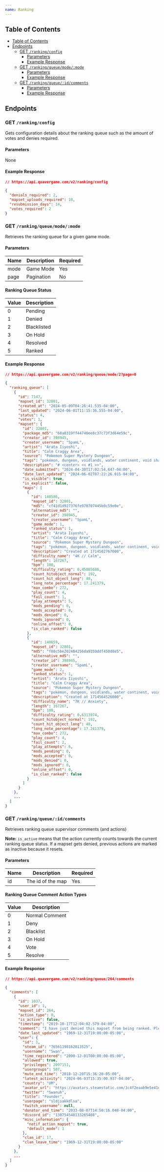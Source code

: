 ```yaml
---
name: Ranking
---
```


## Table of Contents

- [Table of Contents](#table-of-contents)
- [Endpoints](#endpoints)
    - [GET `/ranking/config`](#get-ranking%2Fconfig)
        - [Parameters](#parameters)
        - [Example Response](#example-response)
  - [GET `/ranking/queue/mode/:mode`](#get-ranking%2Fqueue%2Fmode%2F%3Amode)
      - [Parameters](#parameters-1)
      - [Example Response](#example-response-1)
  - [GET `/ranking/queue/:id/comments`](#get-ranking%2Fqueue%2F%3Aid%2Fcomments)
      - [Parameters](#parameters-2)
      - [Example Response](#example-response-2)

## Endpoints

### GET `/ranking/config`

Gets configuration details about the ranking queue such as the amount of votes and denies required.

#### Parameters

None

#### Example Response

```json
// https://api.quavergame.com/v2/ranking/config

{
  "denials_required": 2,
  "mapset_uploads_required": 10,
  "resubmission_days": 14,
  "votes_required": 2
}
```

### GET `/ranking/queue/mode/:mode`

Retrieves the ranking queue for a given game mode.

#### Parameters

| Name | Description | Required |
|------|-------------|----------|
| mode | Game Mode   | Yes      |
| page | Pagination  | No       |

#### Ranking Queue Status

| Value | Description |
|-------|-------------|
| 0     | Pending     |
| 1     | Denied      |
| 2     | Blacklisted |
| 3     | On Hold     |
| 4     | Resolved    |
| 5     | Ranked      |


#### Example Response

```json
// https://api.quavergame.com/v2/ranking/queue/mode/2?page=0

{
  "ranking_queue": [
    {
      "id": 7147,
      "mapset_id": 32801,
      "created_at": "2024-05-09T04:26:41.535-04:00",
      "last_updated": "2024-06-01T11:15:36.555-04:00",
      "status": 4,
      "votes": 1,
      "mapset": {
        "id": 32801,
        "package_md5": "68a0319ff44746ee8c37c73f3d64e59c",
        "creator_id": 398945,
        "creator_username": "SpamL",
        "artist": "Arata Iiyoshi",
        "title": "Calm Craggy Area",
        "source": "Pokemon Super Mystery Dungeon",
        "tags": "pokémon, dungeon, voidlands, water continent, void shadows, instrumental",
        "description": "# <center> << #1 >>",
        "date_submitted": "2024-04-30T17:02:54.647-04:00",
        "date_last_updated": "2024-06-02T07:22:26.015-04:00",
        "is_visible": true,
        "is_explicit": false,
        "maps": [
          {
            "id": 140586,
            "mapset_id": 32801,
            "md5": "cf41d1d927376fe970707445b0c59e0e",
            "alternative_md5": "",
            "creator_id": 398945,
            "creator_username": "SpamL",
            "game_mode": 1,
            "ranked_status": 1,
            "artist": "Arata Iiyoshi",
            "title": "Calm Craggy Area",
            "source": "Pokemon Super Mystery Dungeon",
            "tags": "pokémon, dungeon, voidlands, water continent, void shadows, instrumental",
            "description": "Created at 1714502767000",
            "difficulty_name": "4K // Calm",
            "length": 167267,
            "bpm": 100,
            "difficulty_rating": 0.45085686,
            "count_hitobject_normal": 192,
            "count_hit_object_long": 40,
            "long_note_percentage": 17.241379,
            "max_combo": 272,
            "play_count": 4,
            "fail_count": 1,
            "play_attempts": 5,
            "mods_pending": 0,
            "mods_accepted": 0,
            "mods_denied": 0,
            "mods_ignored": 0,
            "online_offset": 0,
            "is_clan_ranked": false
          },
          {
            "id": 140659,
            "mapset_id": 32801,
            "md5": "f88c5be202484256da9359ddf450d8e5",
            "alternative_md5": "",
            "creator_id": 398945,
            "creator_username": "SpamL",
            "game_mode": 2,
            "ranked_status": 1,
            "artist": "Arata Iiyoshi",
            "title": "Calm Craggy Area",
            "source": "Pokemon Super Mystery Dungeon",
            "tags": "pokémon, dungeon, voidlands, water continent, void shadows, instrumental",
            "description": "Created at 1714564526000",
            "difficulty_name": "7K // Anxiety",
            "length": 167267,
            "bpm": 100,
            "difficulty_rating": 0.6313974,
            "count_hitobject_normal": 192,
            "count_hit_object_long": 40,
            "long_note_percentage": 17.241379,
            "max_combo": 272,
            "play_count": 4,
            "fail_count": 2,
            "play_attempts": 6,
            "mods_pending": 0,
            "mods_accepted": 0,
            "mods_denied": 0,
            "mods_ignored": 0,
            "online_offset": 0,
            "is_clan_ranked": false
          }
        ]
      }
    },
    ...
  ]
}
```

### GET `/ranking/queue/:id/comments`

Retrieves ranking queue supervisor comments (and actions)

**Note:** `is_active` means that the action currently counts towards the current ranking queue status. If a mapset gets denied, previous actions are marked as inactive because it resets.

#### Parameters

| Name | Description       | Required |
|------|-------------------|----------|
| id   | The id of the map | Yes      |

#### Ranking Queue Comment Action Types

| Value | Description    |
|-------|----------------|
| 0     | Normal Comment |
| 1     | Deny           |
| 2     | Blacklist      |
| 3     | On Hold        |
| 4     | Vote           |
| 5     | Resolve        |



#### Example Response

```json
// https://api.quavergame.com/v2/ranking/queue/264/comments

{
  "comments": [
    {
      "id": 1037,
      "user_id": 1,
      "mapset_id": 264,
      "action_type": 0,
      "is_active": false,
      "timestamp": "2019-10-17T12:04:02.579-04:00",
      "comment": "I have just denied this mapset from being ranked. Please fix the listed errors and resubmit in 7 days.",
      "date_last_updated": "1969-12-31T19:00:00-05:00",
      "user": {
        "id": 1,
        "steam_id": "76561198162013525",
        "username": "Swan",
        "time_registered": "2090-12-01T00:00:00-05:00",
        "allowed": true,
        "privileges": 2097151,
        "usergroups": 507,
        "mute_end_time": "2018-12-20T15:36:20-05:00",
        "latest_activity": "2024-06-03T15:35:00.937-04:00",
        "country": "UM",
        "avatar_url": "https://avatars.steamstatic.com/3c4f2eaab9e5e41dfb1706d21d654a81e525972a_full.jpg",
        "twitter": "Swanuh",
        "title": "Founder",
        "userpage": "sldjsakkdlsa",
        "twitch_username": null,
        "donator_end_time": "2033-08-07T14:50:16.048-04:00",
        "discord_id": "130754548133265408",
        "misc_information": {
          "notif_action_mapset": true,
          "default_mode": 1
        },
        "clan_id": 17,
        "clan_leave_time": "1969-12-31T19:00:00-05:00"
      }
    },
    ...
  ]
}
```